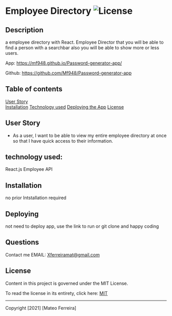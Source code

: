 #  Employee Directory ![License](https://img.shields.io/badge/License-Apache%202.0-blue.svg)




## Description

 a employee directory with React. Employee Director that you will be able to find a person with a searchbar also you will be able to show more or less users. 

App: https://mf948.github.io/Password-generator-app/

 Github: https://github.com/Mf948/Password-generator-app

## Table of contents

[User Story ](#user)  
[Installation](#installation) 
[Technology used](#technology) 
[Deploying the App](#Deploying)
[License](#License)  

## User Story
* As a user, I want to be able to view my entire employee directory at once so that I have quick access to their information.

## technology used:
React.js Employee API
## Installation
no prior Intstallation required

## Deploying 
 not need to deploy app, use the link to run or git clone and happy coding
## Questions
 Contact me 
EMAIL: Xferreiramat@gmail.com
## License
Content in this project is governed under the MIT License.

To read the license in its entirety, click here: [MIT](./LICENSE)

---

Copyright [2021] [Mateo Ferreira]
